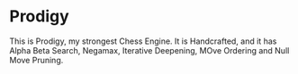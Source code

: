 # Prodigy
This is Prodigy, my strongest Chess Engine. It is Handcrafted, and it has Alpha Beta Search, Negamax, Iterative Deepening, MOve Ordering and Null Move Pruning.
